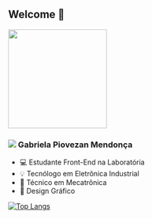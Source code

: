 ## Welcome :speech_balloon: 



<img width="200px" src="https://m.gifmania.co.uk/Walt-Disney-Animated-Gifs/Animated-Pixar-Movies/Wall-E/Wall-E-Hanging-82777.gif" />


###  [<img src="https://img.icons8.com/color/30/000000/linkedin.png">](https://www.linkedin.com/in/gabrielapiovezan/) Gabriela Piovezan Mendonça 
- 💻 Estudante Front-End na Laboratória 
- :bulb: Tecnólogo em Eletrônica Industrial 
- 🤖 Técnico em Mecatrônica 
- 🎨 Design Gráfico 

[![Top Langs](https://github-readme-stats.vercel.app/api/top-langs/?username=gabrielapiovezan&layout=compact)](https://github.com/anuraghazra/github-readme-stats)


<!--
![gabrielapiovezan's github stats](https://github-readme-stats.vercel.app/api?username=GabrielaPiovezan&show_icons=true&theme=synthwave)
<img width="50" src="https://64.media.tumblr.com/tumblr_mbrfv16TZj1r9y3da.gif" />

[![Top Langs](https://github-readme-stats.vercel.app/api/top-langs/?username=gabrielapiovezan&layout=compact)](https://github.com/anuraghazra/github-readme-stats)
-->


<!--
**gabrielapiovezan/GabrielaPiovezan** is a ✨ _special_ ✨ repository because its `README.md` (this file) appears on your GitHub profile.

Here are some ideas to get you started:

- 🔭 I’m currently working on ...
- 🌱 I’m currently learning ...
- 👯 I’m looking to collaborate on ...
- 🤔 I’m looking for help with ...
- 💬 Ask me about ...
- 📫 How to reach me: ...
- 😄 Pronouns: ...
- ⚡ Fun fact: ...
-->
